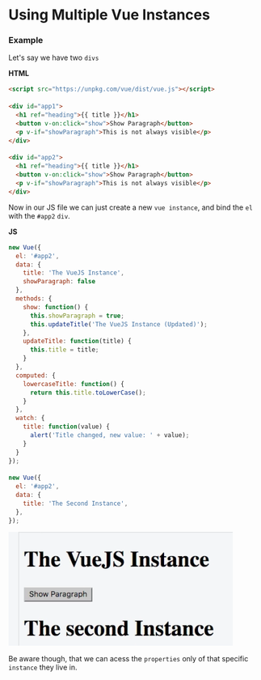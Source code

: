 # Using Multiple Vue Instances

### Example

Let's say we have two `divs` 

**HTML**

```html
<script src="https://unpkg.com/vue/dist/vue.js"></script>

<div id="app1">
  <h1 ref="heading">{{ title }}</h1>
  <button v-on:click="show">Show Paragraph</button>
  <p v-if="showParagraph">This is not always visible</p>
</div>

<div id="app2">
  <h1 ref="heading">{{ title }}</h1>
  <button v-on:click="show">Show Paragraph</button>
  <p v-if="showParagraph">This is not always visible</p>
</div>
```

Now in our JS file we can just create a new `vue instance`, and bind the `el` with the `#app2` `div`.

**JS**

```js
new Vue({
  el: '#app2',
  data: {
    title: 'The VueJS Instance',
    showParagraph: false
  },
  methods: {
    show: function() {
      this.showParagraph = true;
      this.updateTitle('The VueJS Instance (Updated)');
    },
    updateTitle: function(title) {
      this.title = title;
    }
  },
  computed: {
    lowercaseTitle: function() {
      return this.title.toLowerCase();
    }
  },
  watch: {
    title: function(value) {
      alert('Title changed, new value: ' + value);
    }
  }
});

new Vue({
  el: '#app2',
  data: {
    title: 'The Second Instance',
  }, 
});
```

![multiple-instance](../multiple-instance.png)

Be aware though, that we can acess the `properties` only of that specific `instance` they live in. 